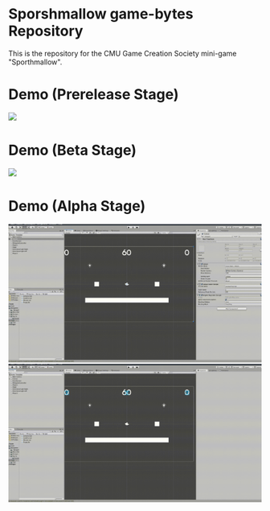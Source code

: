 # Sporshmallow game-bytes Repository
This is the repository for the CMU Game Creation Society mini-game "Sporthmallow".
# Demo (Prerelease Stage)
![](Crucible/Assets/Minigames/Sparty/Resources/Prerelease.gif)

# Demo (Beta Stage)
![](Crucible/Assets/Minigames/Sparty/Resources/Beta.gif)

# Demo (Alpha Stage)

![](Crucible/Assets/Minigames/Sparty/Resources/Sparty.gif)
![](Crucible/Assets/Minigames/Sparty/Resources/sparty2.gif)
